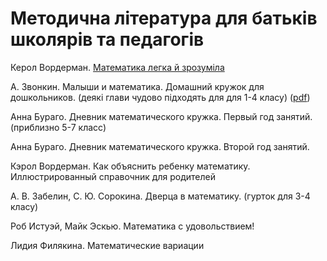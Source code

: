 # Методична література для батьків школярів та педагогів

 Керол Вордерман. [Математика легка й зрозуміла](https://nashformat.ua/products/matematyka-legka-j-zrozumila-701514)



А. Звонкин. Малыши и математика. Домашний кружок для дошкольников.  \(деякі глави чудово підходять для для 1-4 класу\) \([pdf](https://www.mccme.ru/free-books/zvonkine/zvonkine2.pdf)\)

Анна Бураго. Дневник математического кружка. Первый год занятий. \(приблизно 5-7 класс\)

Анна Бураго. Дневник математического кружка. Второй год занятий.

Кэрол Вордерман. Как объяснить ребенку математику. Иллюстрированный справочник для родителей

А. В. Забелин, С. Ю. Сорокина. Дверца в математику. \(гурток для 3-4 класу\)

 Роб Истуэй, Майк Эскью. Математика с удовольствием! 

Лидия Филякина. Математические вариации


